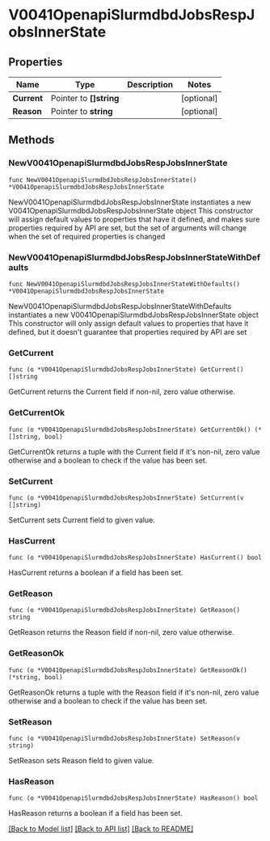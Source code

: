 # V0041OpenapiSlurmdbdJobsRespJobsInnerState

## Properties

Name | Type | Description | Notes
------------ | ------------- | ------------- | -------------
**Current** | Pointer to **[]string** |  | [optional] 
**Reason** | Pointer to **string** |  | [optional] 

## Methods

### NewV0041OpenapiSlurmdbdJobsRespJobsInnerState

`func NewV0041OpenapiSlurmdbdJobsRespJobsInnerState() *V0041OpenapiSlurmdbdJobsRespJobsInnerState`

NewV0041OpenapiSlurmdbdJobsRespJobsInnerState instantiates a new V0041OpenapiSlurmdbdJobsRespJobsInnerState object
This constructor will assign default values to properties that have it defined,
and makes sure properties required by API are set, but the set of arguments
will change when the set of required properties is changed

### NewV0041OpenapiSlurmdbdJobsRespJobsInnerStateWithDefaults

`func NewV0041OpenapiSlurmdbdJobsRespJobsInnerStateWithDefaults() *V0041OpenapiSlurmdbdJobsRespJobsInnerState`

NewV0041OpenapiSlurmdbdJobsRespJobsInnerStateWithDefaults instantiates a new V0041OpenapiSlurmdbdJobsRespJobsInnerState object
This constructor will only assign default values to properties that have it defined,
but it doesn't guarantee that properties required by API are set

### GetCurrent

`func (o *V0041OpenapiSlurmdbdJobsRespJobsInnerState) GetCurrent() []string`

GetCurrent returns the Current field if non-nil, zero value otherwise.

### GetCurrentOk

`func (o *V0041OpenapiSlurmdbdJobsRespJobsInnerState) GetCurrentOk() (*[]string, bool)`

GetCurrentOk returns a tuple with the Current field if it's non-nil, zero value otherwise
and a boolean to check if the value has been set.

### SetCurrent

`func (o *V0041OpenapiSlurmdbdJobsRespJobsInnerState) SetCurrent(v []string)`

SetCurrent sets Current field to given value.

### HasCurrent

`func (o *V0041OpenapiSlurmdbdJobsRespJobsInnerState) HasCurrent() bool`

HasCurrent returns a boolean if a field has been set.

### GetReason

`func (o *V0041OpenapiSlurmdbdJobsRespJobsInnerState) GetReason() string`

GetReason returns the Reason field if non-nil, zero value otherwise.

### GetReasonOk

`func (o *V0041OpenapiSlurmdbdJobsRespJobsInnerState) GetReasonOk() (*string, bool)`

GetReasonOk returns a tuple with the Reason field if it's non-nil, zero value otherwise
and a boolean to check if the value has been set.

### SetReason

`func (o *V0041OpenapiSlurmdbdJobsRespJobsInnerState) SetReason(v string)`

SetReason sets Reason field to given value.

### HasReason

`func (o *V0041OpenapiSlurmdbdJobsRespJobsInnerState) HasReason() bool`

HasReason returns a boolean if a field has been set.


[[Back to Model list]](../README.md#documentation-for-models) [[Back to API list]](../README.md#documentation-for-api-endpoints) [[Back to README]](../README.md)


